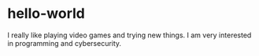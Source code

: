 # hello-world
I really like playing video games and trying new things. I am very interested in programming and cybersecurity.
